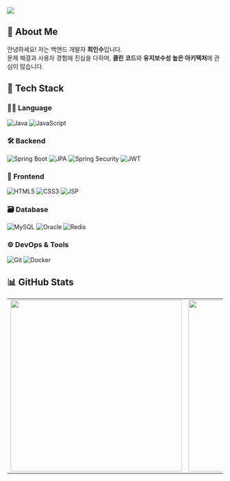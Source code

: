 <!-- 프로필 상단 이미지 -->
<img src="https://capsule-render.vercel.app/api?type=waving&color=0:6E85B7,100:8E8FFA&height=200&section=header&text=Hello,%20I'm%20insu!&fontSize=40&fontColor=ffffff&animation=fadeIn" />

## 👋 About Me
안녕하세요! 저는 백앤드 개발자 **최인수**입니다.  
문제 해결과 사용자 경험에 진심을 다하며, **클린 코드**와 **유지보수성 높은 아키텍처**에 관심이 많습니다.  

## 🔧 Tech Stack

### 👩‍💻 Language
![Java](https://img.shields.io/badge/Java-007396?style=flat&logo=openjdk&logoColor=white)
![JavaScript](https://img.shields.io/badge/JavaScript-F7DF1E?style=flat&logo=javascript&logoColor=black)

### 🛠️ Backend
![Spring Boot](https://img.shields.io/badge/SpringBoot-6DB33F?style=flat&logo=springboot&logoColor=white)
![JPA](https://img.shields.io/badge/JPA-59666C?style=flat&logo=hibernate&logoColor=white)
![Spring Security](https://img.shields.io/badge/Spring%20Security-6DB33F?style=flat&logo=springsecurity&logoColor=white)
![JWT](https://img.shields.io/badge/JWT-000000?style=flat&logo=jsonwebtokens&logoColor=white)

### 🎨 Frontend
![HTML5](https://img.shields.io/badge/HTML5-E34F26?style=flat&logo=html5&logoColor=white)
![CSS3](https://img.shields.io/badge/CSS3-1572B6?style=flat&logo=css3&logoColor=white)
![JSP](https://img.shields.io/badge/JSP-007396?style=flat)

### 🗃️ Database
![MySQL](https://img.shields.io/badge/MySQL-4479A1?style=flat&logo=mysql&logoColor=white)
![Oracle](https://img.shields.io/badge/Oracle-F80000?style=flat&logo=oracle&logoColor=white)
![Redis](https://img.shields.io/badge/Redis-DC382D?style=flat&logo=redis&logoColor=white)

### ⚙️ DevOps & Tools
![Git](https://img.shields.io/badge/Git-F05032?style=flat&logo=git&logoColor=white)
![Docker](https://img.shields.io/badge/Docker-2496ED?style=flat&logo=docker&logoColor=white)

## 📊 GitHub Stats
<table>
  <tr>
    <td><img src="https://github-readme-stats.vercel.app/api?username=CHOIIS829&show_icons=true&theme=vue-dark" width="400"/></td>
    <td><img src="https://github-readme-stats.vercel.app/api/top-langs/?username=CHOIIS829&layout=compact&theme=vue-dark" width="400"/></td>
  </tr>
</table>
